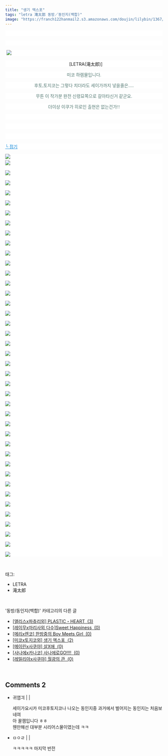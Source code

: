 ```yaml
---
title: "생기 엑스포"
tags: "letra 滝太郎 동방／동인지(백합)"
image: "https://franch122hanmail2.s3.amazonaws.com/doujin/lilybin/1367/001.jpg"
---
```

<div class="article">
<div class="area_view">
<p style="text-align: center; background: white"> 
 </p><p style="text-align: justify; background: white"> 
 </p><p style="text-align: justify; background: white"><span style="color:#557a74; font-family:돋움"> <img src="{{ site.imgserver6 }}/lilybin/1367/001.jpg"/> 
</span></p><p style="text-align: center; background: white"><span style="text-align: justify;">   [LETRA(滝太郎)]</span></p><p style="text-align: center; background: white"><span style="color:#557a74; font-family:돋움">미코 하렘물입니다.
</span></p><p style="text-align: center; background: white"><span style="color:#557a74; font-family:돋움">후토,토지코는 그렇다 치더라도 세이가까지 넣을줄은.....
</span></p><p style="text-align: center; background: white"><span style="color:#557a74; font-family:돋움">무튼 이 작가분 완전 신령묘쪽으로 갈아타신거 같군요.
</span></p><p style="text-align: center; background: white"><span style="color:#557a74; font-family:돋움">더이상 이쿠가 히로인 출현은 없는건가!!
</span></p><p style="text-align: justify; background: white"> 
 </p><p style="text-align: justify; background: white"> 
 </p><p style="text-align: justify; background: white"> 
 </p><p style="text-align: justify; background: white"><a href="http://blog.naver.com/PostView.nhn?blogId=cjb0236&amp;logNo=150154389837&amp;parentCategoryNo=&amp;categoryNo=41&amp;viewDate=&amp;isShowPopularPosts=false&amp;from=postView"><span style="color:#0482d6; font-family:돋움; text-decoration:underline">└ 접기</span></a><span style="color:#557a74; font-family:돋움">
</span></p><p style="text-align: justify; background: white"><img src="{{ site.imgserver6 }}/lilybin/1367/002.jpg"/><span style="color:#557a74; font-family:돋움"><br/><img src="{{ site.imgserver6 }}/lilybin/1367/003.jpg"/><br/><br/><img src="{{ site.imgserver6 }}/lilybin/1367/004.jpg"/><br/><br/><img src="{{ site.imgserver6 }}/lilybin/1367/005.jpg"/><br/><br/><img src="{{ site.imgserver6 }}/lilybin/1367/006.jpg"/><br/><br/><img src="{{ site.imgserver6 }}/lilybin/1367/007.jpg"/><br/><br/><img src="{{ site.imgserver6 }}/lilybin/1367/008.jpg"/><br/><br/><img src="{{ site.imgserver6 }}/lilybin/1367/009.jpg"/><br/><br/><img src="{{ site.imgserver6 }}/lilybin/1367/010.jpg"/><br/><br/><img src="{{ site.imgserver6 }}/lilybin/1367/011.jpg"/><br/><br/><img src="{{ site.imgserver6 }}/lilybin/1367/012.jpg"/><br/><br/><img src="{{ site.imgserver6 }}/lilybin/1367/013.jpg"/><br/><br/><img src="{{ site.imgserver6 }}/lilybin/1367/014.jpg"/><br/><br/><img src="{{ site.imgserver6 }}/lilybin/1367/015.jpg"/><br/><br/><img src="{{ site.imgserver6 }}/lilybin/1367/016.jpg"/><br/><br/><img src="{{ site.imgserver6 }}/lilybin/1367/017.jpg"/><br/><br/><img src="{{ site.imgserver6 }}/lilybin/1367/018.jpg"/><br/><br/><img src="{{ site.imgserver6 }}/lilybin/1367/019.jpg"/><br/><br/><img src="{{ site.imgserver6 }}/lilybin/1367/020.jpg"/><br/><br/><img src="{{ site.imgserver6 }}/lilybin/1367/021.jpg"/><br/><br/><img src="{{ site.imgserver6 }}/lilybin/1367/022.jpg"/><br/><br/><img src="{{ site.imgserver6 }}/lilybin/1367/023.jpg"/><br/><br/><img src="{{ site.imgserver6 }}/lilybin/1367/024.jpg"/><br/><br/><img src="{{ site.imgserver6 }}/lilybin/1367/025.jpg"/><br/><br/><img src="{{ site.imgserver6 }}/lilybin/1367/026.jpg"/><br/><br/><img src="{{ site.imgserver6 }}/lilybin/1367/027.jpg"/><br/><br/><img src="{{ site.imgserver6 }}/lilybin/1367/028.jpg"/><br/><br/><img src="{{ site.imgserver6 }}/lilybin/1367/029.jpg"/><br/><br/><img src="{{ site.imgserver6 }}/lilybin/1367/030.jpg"/><br/><br/><img src="{{ site.imgserver6 }}/lilybin/1367/031.jpg"/><br/><br/><img src="{{ site.imgserver6 }}/lilybin/1367/032.jpg"/><br/><br/><img src="{{ site.imgserver6 }}/lilybin/1367/033.jpg"/><br/><br/><img src="{{ site.imgserver6 }}/lilybin/1367/034.jpg"/><br/><br/><img src="{{ site.imgserver6 }}/lilybin/1367/035.jpg"/><br/><br/><img src="{{ site.imgserver6 }}/lilybin/1367/036.jpg"/><br/><br/><img src="{{ site.imgserver6 }}/lilybin/1367/037.jpg"/><br/><br/><img src="{{ site.imgserver6 }}/lilybin/1367/038.jpg"/><br/><br/><img src="{{ site.imgserver6 }}/lilybin/1367/039.jpg"/><br/><br/><img src="{{ site.imgserver6 }}/lilybin/1367/040.jpg"/><br/><br/><img src="{{ site.imgserver6 }}/lilybin/1367/041.jpg"/><br/><br/><img src="{{ site.imgserver6 }}/lilybin/1367/042.jpg"/></span></p>
</div></div><br/>
<div class="tagTrail">
<p>태그: </p>
<ul>
<li>LETRA</li>
<li>滝太郎</li>
</ul>
</div><br/>
<div class="another">
<p>'동방/동인지(백합)' 카테고리의 다른 글</p>
<ul>
<li><a href="/lilybin_1370">
[앨리스x파츄리외] PLASTIC・HEART  (3)
</a></li>
<li><a href="/lilybin_1369">
[레이무x마리사외 다수]Sweet Happiness  (0)
</a></li>
<li><a href="/lilybin_1368">
[메리x렌코] 한밤중의 Boy Meets Girl  (0)
</a></li>
<li><a href="/lilybin_1367">
[미코x토지코외] 생기 엑스포  (2)
</a></li>
<li><a href="/lilybin_1366">
[메이린x사쿠야] 살X애  (0)
</a></li>
<li><a href="/lilybin_1365">
[사나에x카나코] 사나에로GO!!!!  (0)
</a></li>
<li><a href="/lilybin_1364">
[레밀리아x사쿠야] 월광의 관  (0)
</a></li>
</ul>
</div><br/>
<div class="comment">
<h2 class="bold">Comments <span id="commentCount1367">2</span></h2>
<div style="clear:both;">
<div id="entry1367Comment" style="display:block">
<ul class="list_reply">
<li class="rp_general" id="comment12942510">
<div class="post-comment">
<div>
<span>
<i class="fa fa-user"></i>귀엽긔 |
                                |
                               
</span>
<p>세이가요시카 미코후토지코나 나오는 동인지중 과거에서 벌어지는 동인지는 처음보네여<br/>
아 꿀잼입니다 ㅎㅎ<br/>
웬만해선 대부분 시리어스물이였는데 ㅋㅋ</p>

</div>
</div>
</li>
<li class="rp_general" id="comment13033880">
<div class="post-comment">
<div>
<span>
<i class="fa fa-user"></i>ㅁㅇㄹ |
                                |
                               
</span>
<p>ㅋㅋㅋㅋㅋ 마지막 반전</p>

</div>
</div>
</li>
</ul>
</div>
</div>
</div><br/>
<br/>
<p id="refer"></p>
<br/>

